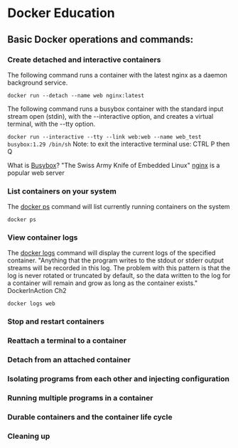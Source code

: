 # Docker Education

## Basic Docker operations and commands:

### Create detached and interactive containers   

The following command runs a container with the latest nginx as a daemon background service. 

`docker run --detach --name web nginx:latest`

The following command runs a busybox container with the standard input stream open (stdin), with the --interactive option, and creates a virtual terminal, with the --tty option.

`docker run --interactive --tty --link web:web --name web_test busybox:1.29 /bin/sh`
Note: to exit the interactive terminal use: CTRL P then Q

What is [Busybox](https://hub.docker.com/_/busybox)? "The Swiss Army Knife of Embedded Linux"
[nginx](https://hub.docker.com/_/nginx) is a popular web server

### List containers on your system
The [docker ps](https://docs.docker.com/engine/reference/commandline/ps/) command will list currently running containers on the system

`docker ps`



### View container logs    
The [docker logs](https://docs.docker.com/engine/reference/commandline/logs/) command will display the current logs of the specified container. "Anything that the program writes to the stdout or stderr output streams will be recorded in this log. The problem with this pattern is that the log is never rotated or truncated by default, so the data written to the log for a container will remain and grow as long as the container exists." DockerInAction Ch2

`docker logs web`
### Stop and restart containers                  
### Reattach a terminal to a container                  
### Detach from an attached container

### Isolating programs from each other and injecting configuration

### Running multiple programs in a container 

### Durable containers and the container life cycle  

### Cleaning up

